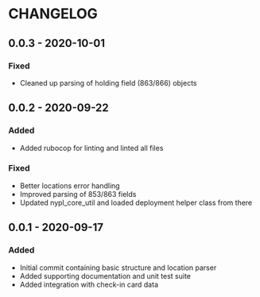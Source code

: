 # CHANGELOG

## 0.0.3 - 2020-10-01
### Fixed
- Cleaned up parsing of holding field (863/866) objects

## 0.0.2 - 2020-09-22
### Added
- Added rubocop for linting and linted all files
### Fixed
- Better locations error handling
- Improved parsing of 853/863 fields
- Updated nypl_core_util and loaded deployment helper class from there

## 0.0.1 - 2020-09-17
### Added
- Initial commit containing basic structure and location parser
- Added supporting documentation and unit test suite
- Added integration with check-in card data
